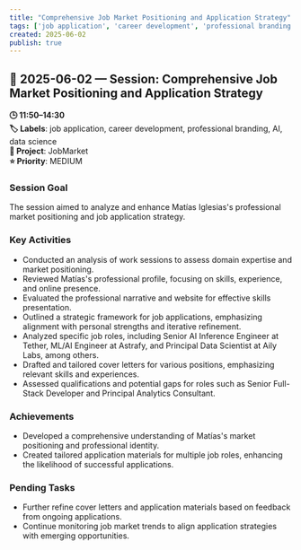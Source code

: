 ```yaml
---
title: "Comprehensive Job Market Positioning and Application Strategy"
tags: ['job application', 'career development', 'professional branding', 'AI', 'data science']
created: 2025-06-02
publish: true
---
```


## 📅 2025-06-02 — Session: Comprehensive Job Market Positioning and Application Strategy

**🕒 11:50–14:30**  
**🏷️ Labels**: job application, career development, professional branding, AI, data science  
**📂 Project**: JobMarket  
**⭐ Priority**: MEDIUM  


### Session Goal
The session aimed to analyze and enhance Matías Iglesias's professional market positioning and job application strategy.

### Key Activities
- Conducted an analysis of work sessions to assess domain expertise and market positioning.
- Reviewed Matías's professional profile, focusing on skills, experience, and online presence.
- Evaluated the professional narrative and website for effective skills presentation.
- Outlined a strategic framework for job applications, emphasizing alignment with personal strengths and iterative refinement.
- Analyzed specific job roles, including Senior AI Inference Engineer at Tether, ML/AI Engineer at Astrafy, and Principal Data Scientist at Aily Labs, among others.
- Drafted and tailored cover letters for various positions, emphasizing relevant skills and experiences.
- Assessed qualifications and potential gaps for roles such as Senior Full-Stack Developer and Principal Analytics Consultant.

### Achievements
- Developed a comprehensive understanding of Matías's market positioning and professional identity.
- Created tailored application materials for multiple job roles, enhancing the likelihood of successful applications.

### Pending Tasks
- Further refine cover letters and application materials based on feedback from ongoing applications.
- Continue monitoring job market trends to align application strategies with emerging opportunities.
